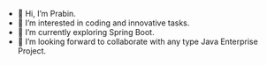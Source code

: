 - 👋 Hi, I’m Prabin.
- 👀 I’m interested in coding and innovative tasks.
- 🌱 I’m currently exploring Spring Boot.
- 💞️ I’m looking forward to collaborate with any type Java Enterprise Project.


